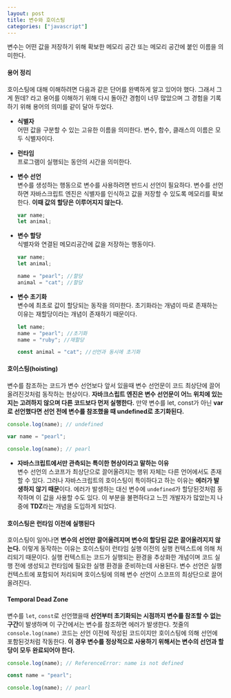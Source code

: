 ```yaml
---
layout: post
title: 변수와 호이스팅
categories: ["javascript"]
---
```


변수는 어떤 값을 저장하기 위해 확보한 메모리 공간 또는 메모리 공간에 붙인 이름을 의미한다.

#### 용어 정리

호이스팅에 대해 이해하려면 다음과 같은 단어를 완벽하게 알고 있어야 했다. 그래서 그게 뭔데? 라고 용어를 이해하기 위해 다시 돌아간 경험이 너무 많았으며 그 경험을 기록하기 위해 용어의 의미를 같이 달아 두었다.

- **식별자**  
  어떤 값을 구분할 수 있는 고유한 이름을 의미한다. 변수, 함수, 클래스의 이름은 모두 식별자이다.

- **런타임**  
  프로그램이 실행되는 동안의 시간을 의미한다.

- **변수 선언**  
  변수를 생성하는 행동으로 변수를 사용하려면 반드시 선언이 필요하다. 변수를 선언하면 자바스크립트 엔진은 식별자를 인식하고 값을 저장할 수 있도록 메모리를 확보한다. **이때 값의 할당은 이루어지지 않는다.**

  ```js
  var name;
  let animal;
  ```

- **변수 할당**  
  식별자와 연결된 메모리공간에 값을 저장하는 행동이다.

  ```js
  var name;
  let animal;

  name = "pearl"; //할당
  animal = "cat"; //할당
  ```

- **변수 초기화**  
  변수에 최초로 값이 할당되는 동작을 의미한다. 초기화라는 개념이 따로 존재하는 이유는 재할당이라는 개념이 존재하기 때문이다.

  ```js
  let name;
  name = "pearl"; //초기화
  name = "ruby"; //재할당

  const animal = "cat"; //선언과 동시에 초기화
  ```

#### 호이스팅(hoisting)

변수를 참조하는 코드가 변수 선언보다 앞서 있을때 변수 선언문이 코드 최상단에 끌어올려진것처럼 동작하는 현상이다. **자바크스립트 엔진은 변수 선언문이 어느 위치에 있는지는 고려하지 않으며 다른 코드보다 먼저 실행한다.** 만약 변수를 let, const가 아닌 **var로 선언했다면 선언 전에 변수를 참조했을 때 undefined로 초기화된다.**

```js
console.log(name); // undefined

var name = "pearl";

console.log(name); // pearl
```

- **자바스크립트에서만 관측되는 특이한 현상이라고 말하는 이유**  
  변수 선언의 스코프가 최상단으로 끌어올려지는 행위 자체는 다른 언어에서도 존재할 수 있다. 그러나 자바스크립트의 호이스팅이 특이하다고 하는 이유는 **에러가 발생하지 않기 때문**이다. 에러가 발생하는 대신 변수에 `undefined`가 할당된것처럼 동작하며 이 값을 사용할 수도 있다. 이 부분을 불편하다고 느낀 개발자가 많았는지 나중에 **TDZ**라는 개념을 도입하게 되었다.

#### 호이스팅은 런타임 이전에 실행된다

호이스팅이 일어나면 **변수의 선언만 끌어올려지며 변수의 할당된 값은 끌어올려지지 않는다.** 이렇게 동작하는 이유는 호이스팅이 런타임 실행 이전의 실행 컨텍스트에 의해 처리되기 때문이다. 실행 컨텍스트는 코드가 실행되는 환경을 추상화한 개념이며 코드 실행 전에 생성되고 런타임에 필요한 실행 환경을 준비하는데 사용된다. 변수 선언은 실행 컨텍스트에 포함되어 처리되며 호이스팅에 의해 변수 선언이 스코프의 최상단으로 끌어올려진다.

#### Temporal Dead Zone

변수를 `let`, `const`로 선언했을때 **선언부터 초기화되는 시점까지 변수를 참조할 수 없는 구간**이 발생하며 이 구간에서는 변수를 참조하면 에러가 발생한다.
첫줄의 `console.log(name)` 코드는 선언 이전에 작성된 코드이지만 호이스팅에 의해 선언에 포함된것처럼 작동한다. **이 경우 변수를 정상적으로 사용하기 위해서는 변수의 선언과 할당이 모두 완료되어야 한다.**

```js
console.log(name); // ReferenceError: name is not defined

const name = "pearl";

console.log(name); // pearl
```
